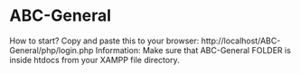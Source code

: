 # ABC-General
How to start? Copy and paste this to your browser: http://localhost/ABC-General/php/login.php
Information: Make sure that ABC-General FOLDER is inside htdocs from your XAMPP file directory. 